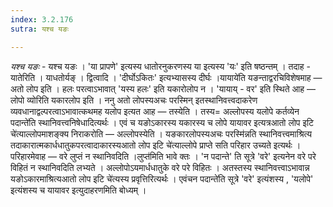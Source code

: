 ```yaml
---
index: 3.2.176
sutra: यश्च यङः

---
```

_यश्च यङः_ - यश्च यङः । 'या प्रापणे' इत्यस्य धातोरनुकरणस्य या इत्यस्य 'यः' इति षष्ठन्तम् । तदाह - यातेरिति । याधतोर्यङ् । द्वित्वादि । 'दीर्घोऽकितः' इत्यभ्यासस्य दीर्घः ।यायाये॑ति यङन्ताद्वरचिविशेषमाह —  अतो लोप इति । हलः परत्वाऽभावात् 'यस्य हलः' इति यकारोलोप न । 'यायाय् - वर' इति स्थिते आह —  लोपो व्योरिति यकारलोप इति । ननु अतो लोपस्यअचः परस्मिन् इतस्थानिवत्त्वदाकरेण व्यवधानाद्वल्परत्वाऽभावात्कथमह यलोप इत्यत आह —  तस्येति । तस्य= अल्लोपस्य यलोपे कर्तव्येन पदान्ते॑ति स्थानिवत्त्वनिषेधादित्यर्थः । एवं च यङोऽकारस्य यकारस्य च लोपे यायावर इत्यत्रआतो लोप इटि चे॑त्याल्लोपमाशङ्क्य निराकरोति —  अल्लोपस्येति । यङकारलोपस्यअचः परस्मि॑न्नति स्थानिवत्त्वमाश्रित्य तदाकारात्मकार्धधातुकपरत्वादाकारस्यआतो लोप इटि चे॑त्याल्लोपे प्राप्ते सति परिहार उच्यते इत्यर्थः । परिहारमेवाह —  वरे लुप्तं न स्थानिवदिति ।लुप्त॑मिति भावे क्तः । 'न पदान्ते' ति सूत्रे 'वरे' इत्यनेन वरे परे विहितं न स्थानिवदिति लभ्यते । अल्लोपोऽयमार्धधातुके वरे परे विहितः । अतस्तस्य स्थानिवत्त्वाऽभावान्न यङोऽकारमाश्रित्यआतो लोप इटि चे॑त्यस्य प्रवृत्तिरित्यर्थः । एवंचन पदान्ते॑ति सूत्रे 'वरे' इत्यंशस्य , 'यलोपे' इत्यंशस्य च यायावर इत्युदाहरणमिति बोध्यम् ।